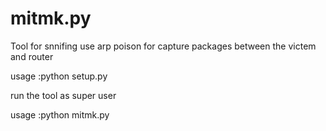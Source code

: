 # mitmk.py

Tool for snnifing use arp poison for capture packages between the victem and router 

usage :python setup.py

run the tool as super user

usage :python mitmk.py
